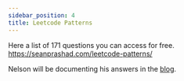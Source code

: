 ```yaml
---
sidebar_position: 4
title: Leetcode Patterns
---
```


Here a list of 171 questions you can access for free.
https://seanprashad.com/leetcode-patterns/

Nelson will be documenting his answers in the [blog](/blog/2022/04/18/leetcode-programming-algorithms).
